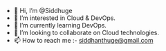 - 👋 Hi, I’m @Siddhuge
- 👀 I’m interested in Cloud & DevOps.
- 🌱 I’m currently learning DevOps.
- 💞️ I’m looking to collaborate on Cloud technologies.
- 📫 How to reach me :- siddhanthuge@gmail.com

<!---
Siddhuge/Siddhuge is a ✨ special ✨ repository because its `README.md` (this file) appears on your GitHub profile.
You can click the Preview link to take a look at your changes.
--->
